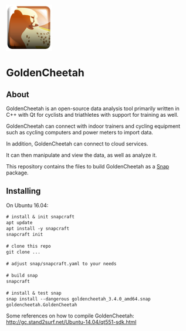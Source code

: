 <img src="https://github.com/GoldenCheetah/GoldenCheetah/raw/master/src/Resources/images/gc.png" height="25%" width="25%">

# GoldenCheetah

## About

GoldenCheetah is an open-source data analysis tool primarily written in C++
with Qt for cyclists and triathletes
with support for training as well.

GoldenCheetah can connect with indoor trainers and cycling equipment such
as cycling computers and power meters to import data.

In addition, GoldenCheetah can connect to cloud services.

It can then manipulate and view the data, as well as analyze it.

This repository contains the files to build GoldenCheetah as a [Snap](https://snapcraft.io/) package.

## Installing

On Ubuntu 16.04:

```
# install & init snapcraft
apt update
apt install -y snapcraft
snapcraft init

# clone this repo
git clone ...

# adjust snap/snapcraft.yaml to your needs

# build snap
snapcraft

# install & test snap
snap install --dangerous goldencheetah_3.4.0_amd64.snap
goldencheetah.GoldenCheetah

```

Some references on how to compile GoldenCheetah: http://gc.stand2surf.net/Ubuntu-14.04/qt551-sdk.html
